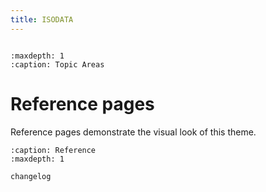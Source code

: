 ```yaml
---
title: ISODATA
---
```


```{include} ../README.md

```

```{toctree}
:maxdepth: 1
:caption: Topic Areas

```

# Reference pages

Reference pages demonstrate the visual look of this theme.

```{toctree}
:caption: Reference
:maxdepth: 1

changelog
```
